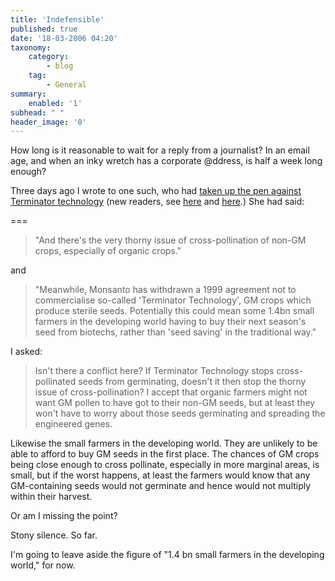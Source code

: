 ```yaml
---
title: 'Indefensible'
published: true
date: '18-03-2006 04:20'
taxonomy:
    category:
        - blog
    tag:
        - General
summary:
    enabled: '1'
subhead: " "
header_image: '0'
--- 
```


How long is it reasonable to wait for a reply from a journalist? In an email age, and when an inky wretch has a corporate @ddress, is half a week long enough?

Three days ago I wrote to one such, who had [taken up the pen against Terminator technology](https://web.archive.org/web/20060423212524/http://observer.guardian.co.uk/magazine/story/0,,1728196,00.html) (new readers, see [here](http://jeremycherfas.net/blog/gurt-big-confusion/) and [here](http://jeremycherfas.net/blog/gene-flow-...-again/).) She had said:

===

> "And there's the very thorny issue of cross-pollination of non-GM crops, especially of organic crops."

and


> "Meanwhile, Monsanto has withdrawn a 1999 agreement not to commercialise so-called 'Terminator Technology', GM crops which produce sterile seeds. Potentially this could mean some 1.4bn small farmers in the developing world having to buy their next season's seed from biotechs, rather than 'seed saving' in the traditional way."

I asked:


> Isn't there a conflict here? If Terminator Technology stops cross-pollinated seeds from germinating, doesn't it then stop the thorny issue of cross-pollination? I accept that organic farmers might not want GM pollen to have got to their non-GM seeds, but at least they won't have to worry about those seeds germinating and spreading the engineered genes.

Likewise the small farmers in the developing world. They are unlikely to be able to afford to buy GM seeds in the first place. The chances of GM crops being close enough to cross pollinate, especially in more marginal areas, is small, but if the worst happens, at least the farmers would know that any GM-containing seeds would not germinate and hence would not multiply within their harvest.

Or am I missing the point?

Stony silence. So far.

I'm going to leave aside the figure of "1.4 bn small farmers in the developing world," for now.

